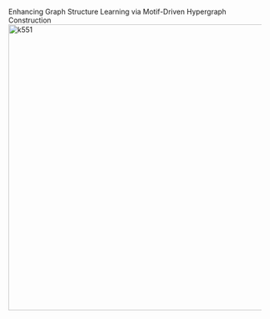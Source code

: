 Enhancing Graph Structure Learning via Motif-Driven Hypergraph Construction
<img width="568" alt="k551" src="https://github.com/user-attachments/assets/16b75ae2-c945-4f7a-950b-da718c2901b2">
